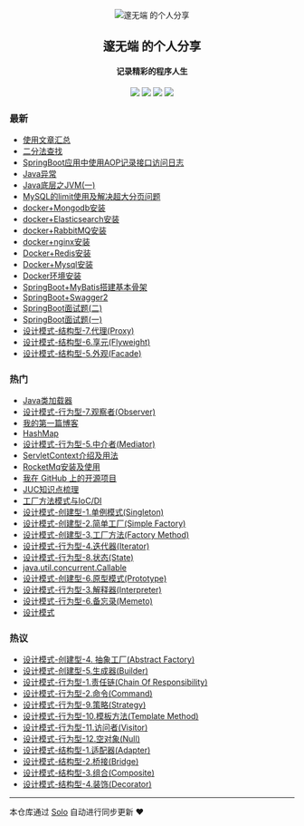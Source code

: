 <p align="center"><img alt="邃无端 的个人分享" src="https://static.b3log.org/images/brand/solo-32.png"></p><h2 align="center">
邃无端 的个人分享
</h2>

<h4 align="center">记录精彩的程序人生</h4>
<p align="center"><a title="邃无端 的个人分享" target="_blank" href="https://github.com/edhugo88/solo-blog"><img src="https://img.shields.io/github/last-commit/edhugo88/solo-blog.svg?style=flat-square&color=FF9900"></a>
<a title="GitHub repo size in bytes" target="_blank" href="https://github.com/edhugo88/solo-blog"><img src="https://img.shields.io/github/repo-size/edhugo88/solo-blog.svg?style=flat-square"></a>
<a title="Solo Version" target="_blank" href="https://github.com/b3log/solo/releases"><img src="https://img.shields.io/badge/solo-3.6.6-f1e05a.svg?style=flat-square&color=blueviolet"></a>
<a title="Hits" target="_blank" href="https://github.com/b3log/hits"><img src="https://hits.b3log.org/edhugo88/solo-blog.svg"></a></p>

### 最新

* [使用文章汇总](http://blog.hugoyisang.top/articles/2019/11/29/1575016443926.html)
* [二分法查找](http://blog.hugoyisang.top/articles/2019/11/27/1574838104031.html)
* [SpringBoot应用中使用AOP记录接口访问日志](http://blog.hugoyisang.top/articles/2019/11/24/1574587924025.html)
* [Java异常](http://blog.hugoyisang.top/articles/2019/11/24/1574587215679.html)
* [Java底层之JVM(一)](http://blog.hugoyisang.top/articles/2019/11/22/1574389267073.html)
* [MySQL的limit使用及解决超大分页问题](http://blog.hugoyisang.top/articles/2019/11/22/1574386358038.html)
* [docker+Mongodb安装](http://blog.hugoyisang.top/articles/2019/11/21/1574332324871.html)
* [docker+Elasticsearch安装](http://blog.hugoyisang.top/articles/2019/11/21/1574332168234.html)
* [docker+RabbitMQ安装](http://blog.hugoyisang.top/articles/2019/11/21/1574332081643.html)
* [docker+nginx安装](http://blog.hugoyisang.top/articles/2019/11/21/1574330851807.html)
* [Docker+Redis安装](http://blog.hugoyisang.top/articles/2019/11/21/1574330769374.html)
* [Docker+Mysql安装](http://blog.hugoyisang.top/articles/2019/11/21/1574330680596.html)
* [Docker环境安装](http://blog.hugoyisang.top/articles/2019/11/21/1574330435460.html)
* [SpringBoot+MyBatis搭建基本骨架](http://blog.hugoyisang.top/articles/2019/11/21/1574328096567.html)
* [SpringBoot+Swagger2](http://blog.hugoyisang.top/articles/2019/11/21/1574309380546.html)
* [SpringBoot面试题(二)](http://blog.hugoyisang.top/articles/2019/11/20/1574234178507.html)
* [SpringBoot面试题(一)](http://blog.hugoyisang.top/articles/2019/11/20/1574223486112.html)
* [设计模式-结构型-7.代理(Proxy)](http://blog.hugoyisang.top/articles/2019/11/17/1573983621503.html)
* [设计模式-结构型-6.享元(Flyweight)](http://blog.hugoyisang.top/articles/2019/11/17/1573983455183.html)
* [设计模式-结构型-5.外观(Facade)](http://blog.hugoyisang.top/articles/2019/11/17/1573983343996.html)

### 热门

* [Java类加载器](http://blog.hugoyisang.top/articles/2019/11/08/1573177125535.html)
* [设计模式-行为型-7.观察者(Observer)](http://blog.hugoyisang.top/articles/2019/11/15/1573813516479.html)
* [我的第一篇博客](http://blog.hugoyisang.top/articles/2019/11/07/1573129928941.html)
* [HashMap](http://blog.hugoyisang.top/articles/2019/11/08/1573184701635.html)
* [设计模式-行为型-5.中介者(Mediator)](http://blog.hugoyisang.top/articles/2019/11/15/1573807205910.html)
* [ServletContext介绍及用法](http://blog.hugoyisang.top/articles/2019/11/08/1573183839966.html)
* [RocketMq安装及使用](http://blog.hugoyisang.top/articles/2019/11/08/1573186330802.html)
* [我在 GitHub 上的开源项目](http://blog.hugoyisang.top/my-github-repos)
* [JUC知识点梳理](http://blog.hugoyisang.top/articles/2019/11/12/1573571446386.html)
* [工厂方法模式与IoC/DI](http://blog.hugoyisang.top/articles/2019/11/14/1573721718573.html)
* [设计模式-创建型-1.单例模式(Singleton)](http://blog.hugoyisang.top/articles/2019/11/15/1573800735201.html)
* [设计模式-创建型-2.简单工厂(Simple Factory)](http://blog.hugoyisang.top/articles/2019/11/15/1573800930537.html)
* [设计模式-创建型-3.工厂方法(Factory Method)](http://blog.hugoyisang.top/articles/2019/11/15/1573801121191.html)
* [设计模式-行为型-4.迭代器(Iterator)](http://blog.hugoyisang.top/articles/2019/11/15/1573805774122.html)
* [设计模式-行为型-8.状态(State)](http://blog.hugoyisang.top/articles/2019/11/16/1573895433498.html)
* [java.util.concurrent.Callable](http://blog.hugoyisang.top/articles/2019/11/14/1573698893916.html)
* [设计模式-创建型-6.原型模式(Prototype)](http://blog.hugoyisang.top/articles/2019/11/15/1573802248557.html)
* [设计模式-行为型-3.解释器(Interpreter)](http://blog.hugoyisang.top/articles/2019/11/15/1573804482775.html)
* [设计模式-行为型-6.备忘录(Memeto)](http://blog.hugoyisang.top/articles/2019/11/15/1573812994276.html)
* [设计模式](http://blog.hugoyisang.top/articles/2019/11/15/1573799570673.html)

### 热议

* [设计模式-创建型-4. 抽象工厂(Abstract Factory)](http://blog.hugoyisang.top/articles/2019/11/15/1573801623519.html)
* [设计模式-创建型-5.生成器(Builder)](http://blog.hugoyisang.top/articles/2019/11/15/1573801764806.html)
* [设计模式-行为型-1.责任链(Chain Of Responsibility)](http://blog.hugoyisang.top/articles/2019/11/15/1573802509666.html)
* [设计模式-行为型-2.命令(Command)](http://blog.hugoyisang.top/articles/2019/11/15/1573803036645.html)
* [设计模式-行为型-9.策略(Strategy)](http://blog.hugoyisang.top/articles/2019/11/17/1573963403079.html)
* [设计模式-行为型-10.模板方法(Template Method)](http://blog.hugoyisang.top/articles/2019/11/17/1573981749830.html)
* [设计模式-行为型-11.访问者(Visitor)](http://blog.hugoyisang.top/articles/2019/11/17/1573982094888.html)
* [设计模式-行为型-12.空对象(Null)](http://blog.hugoyisang.top/articles/2019/11/17/1573982566030.html)
* [设计模式-结构型-1.适配器(Adapter)](http://blog.hugoyisang.top/articles/2019/11/17/1573982728810.html)
* [设计模式-结构型-2.桥接(Bridge)](http://blog.hugoyisang.top/articles/2019/11/17/1573982942155.html)
* [设计模式-结构型-3.组合(Composite)](http://blog.hugoyisang.top/articles/2019/11/17/1573983140227.html)
* [设计模式-结构型-4.装饰(Decorator)](http://blog.hugoyisang.top/articles/2019/11/17/1573983258791.html)

---

本仓库通过 [Solo](https://github.com/b3log/solo) 自动进行同步更新 ❤️ 
